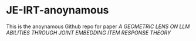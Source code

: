# JE-IRT-anoynamous
This is the anoynamous Github repo for paper *A GEOMETRIC LENS ON LLM ABILITIES THROUGH
JOINT EMBEDDING ITEM RESPONSE THEORY*
